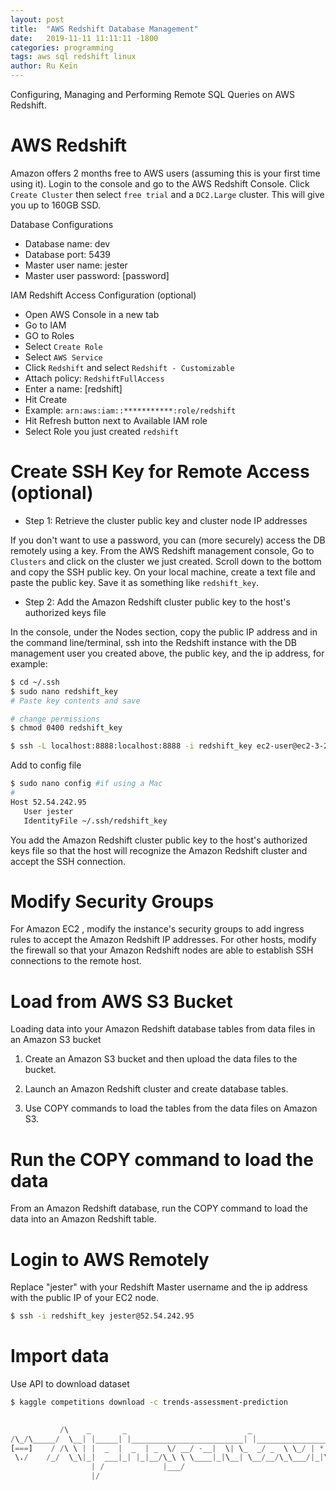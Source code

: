 ```yaml
---
layout: post
title:  "AWS Redshift Database Management"
date:   2019-11-11 11:11:11 -1800
categories: programming
tags: aws sql redshift linux
author: Ru Keïn
---
```


Configuring, Managing and Performing Remote SQL Queries on AWS Redshift.

# AWS Redshift

Amazon offers 2 months free to AWS users (assuming this is your first time using it).  Login to the console and go to the AWS Redshift Console. Click `Create Cluster` then select `free trial` and a `DC2.Large` cluster. This will give you up to 160GB SSD. 

Database Configurations

* Database name: dev
* Database port: 5439
* Master user name: jester
* Master user password: [password]

IAM Redshift Access Configuration (optional)

- Open AWS Console in a new tab 
- Go to IAM 
- GO to Roles
- Select `Create Role`
- Select `AWS Service` 
- Click `Redshift` and select `Redshift - Customizable`
- Attach policy: `RedshiftFullAccess`
- Enter a name: [redshift]
- Hit Create
- Example: `arn:aws:iam::***********:role/redshift`
- Hit Refresh button next to Available IAM role
- Select Role you just created `redshift`

# Create SSH Key for Remote Access (optional)

- Step 1: Retrieve the cluster public key and cluster node IP addresses

If you don't want to use a password, you can (more securely) access the DB remotely using a key. From the AWS Redshift management console, Go to `Clusters` and click on the cluster we just created. Scroll down to the bottom and copy the SSH public key. On your local machine, create a text file and paste the public key. Save it as something like `redshift_key`. 

- Step 2: Add the Amazon Redshift cluster public key to the host's authorized keys file

In the console, under the Nodes section, copy the public IP address and in the command line/terminal, ssh into the Redshift instance with the DB management user you created above, the public key, and the ip address, for example:

```bash
$ cd ~/.ssh
$ sudo nano redshift_key
# Paste key contents and save

# change permissions
$ chmod 0400 redshift_key

$ ssh -L localhost:8888:localhost:8888 -i redshift_key ec2-user@ec2-3-236-65-85.compute-1.amazonaws.com
```

Add to config file
```bash
$ sudo nano config #if using a Mac
#
Host 52.54.242.95
   User jester
   IdentityFile ~/.ssh/redshift_key
```

You add the Amazon Redshift cluster public key to the host's authorized keys file so that the host will recognize the Amazon Redshift cluster and accept the SSH connection.

# Modify Security Groups

For Amazon EC2 , modify the instance's security groups to add ingress rules to accept the Amazon Redshift IP addresses. For other hosts, modify the firewall so that your Amazon Redshift nodes are able to establish SSH connections to the remote host.

# Load from AWS S3 Bucket

Loading data into your Amazon Redshift database tables from data files in an Amazon S3 bucket

1. Create an Amazon S3 bucket and then upload the data files to the bucket.

2. Launch an Amazon Redshift cluster and create database tables.

3. Use COPY commands to load the tables from the data files on Amazon S3.


# Run the COPY command to load the data

From an Amazon Redshift database, run the COPY command to load the data into an Amazon Redshift table.

# Login to AWS Remotely

Replace "jester" with your Redshift Master username and the ip address with the public IP of your EC2 node.
```bash 
$ ssh -i redshift_key jester@52.54.242.95
```

# Import data

Use API to download dataset

```bash
$ kaggle competitions download -c trends-assessment-prediction
```


```python
                       
           /\    _       _                           _                      *  
/\_/\_____/  \__| |_____| |_________________________| |___________________*___
[===]    / /\ \ | |  _  |  _  | _  \/ __/ -__|  \| \_  _/ _  \ \_/ | * _/| | |
 \./    /_/  \_\|_|  ___|_| |_|__/\_\ \ \____|_|\__| \__/__/\_\___/|_|\_\|_|_|
                  | /             |___/        
                  |/   
```